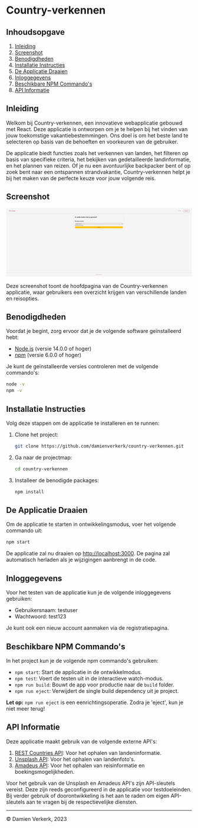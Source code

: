 # Country-verkennen

## Inhoudsopgave
1. [Inleiding](#inleiding)
2. [Screenshot](#screenshot)
3. [Benodigdheden](#benodigdheden)
4. [Installatie Instructies](#installatie-instructies)
5. [De Applicatie Draaien](#de-applicatie-draaien)
6. [Inloggegevens](#inloggegevens)
7. [Beschikbare NPM Commando's](#beschikbare-npm-commandos)
8. [API Informatie](#api-informatie)

## Inleiding

Welkom bij Country-verkennen, een innovatieve webapplicatie gebouwd met React. Deze applicatie is ontworpen om je te helpen bij het vinden van jouw toekomstige vakantiebestemmingen. Ons doel is om het beste land te selecteren op basis van de behoeften en voorkeuren van de gebruiker. 

De applicatie biedt functies zoals het verkennen van landen, het filteren op basis van specifieke criteria, het bekijken van gedetailleerde landinformatie, en het plannen van reizen. Of je nu een avontuurlijke backpacker bent of op zoek bent naar een ontspannen strandvakantie, Country-verkennen helpt je bij het maken van de perfecte keuze voor jouw volgende reis.

## Screenshot

![Screenshot van de applicatie](https://github.com/damienverkerk/country-verkennen/blob/main/src/assets/images/Screenshot.png?raw=true)

Deze screenshot toont de hoofdpagina van de Country-verkennen applicatie, waar gebruikers een overzicht krijgen van verschillende landen en reisopties.

## Benodigdheden

Voordat je begint, zorg ervoor dat je de volgende software geïnstalleerd hebt:

- [Node.js](https://nodejs.org/) (versie 14.0.0 of hoger)
- [npm](https://www.npmjs.com/) (versie 6.0.0 of hoger)

Je kunt de geïnstalleerde versies controleren met de volgende commando's:

```bash
node -v
npm -v
```

## Installatie Instructies

Volg deze stappen om de applicatie te installeren en te runnen:

1. Clone het project:
   ```bash
   git clone https://github.com/damienverkerk/country-verkennen.git
   ```
2. Ga naar de projectmap:
   ```bash
   cd country-verkennen
   ```
3. Installeer de benodigde packages:
   ```bash
   npm install
   ```

## De Applicatie Draaien

Om de applicatie te starten in ontwikkelingsmodus, voer het volgende commando uit:

```bash
npm start
```

De applicatie zal nu draaien op [http://localhost:3000](http://localhost:3000). De pagina zal automatisch herladen als je wijzigingen aanbrengt in de code.

## Inloggegevens

Voor het testen van de applicatie kun je de volgende inloggegevens gebruiken:

- Gebruikersnaam: testuser
- Wachtwoord: test123

Je kunt ook een nieuw account aanmaken via de registratiepagina.

## Beschikbare NPM Commando's

In het project kun je de volgende npm commando's gebruiken:

- `npm start`: Start de applicatie in de ontwikkelmodus.
- `npm test`: Voert de testen uit in de interactieve watch-modus.
- `npm run build`: Bouwt de app voor productie naar de `build` folder.
- `npm run eject`: Verwijdert de single build dependency uit je project.

**Let op:** `npm run eject` is een eenrichtingsoperatie. Zodra je 'eject', kun je niet meer terug!

## API Informatie

Deze applicatie maakt gebruik van de volgende externe API's:

1. [REST Countries API](https://restcountries.com/): Voor het ophalen van landeninformatie.
2. [Unsplash API](https://unsplash.com/developers): Voor het ophalen van landenfoto's.
3. [Amadeus API](https://developers.amadeus.com/): Voor het ophalen van reisinformatie en boekingsmogelijkheden.

Voor het gebruik van de Unsplash en Amadeus API's zijn API-sleutels vereist. Deze zijn reeds geconfigureerd in de applicatie voor testdoeleinden. Bij verder gebruik of doorontwikkeling is het aan te raden om eigen API-sleutels aan te vragen bij de respectievelijke diensten.

---

© Damien Verkerk, 2023